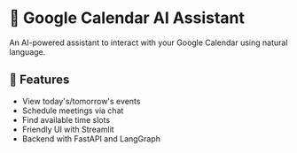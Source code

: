 # 📅 Google Calendar AI Assistant

An AI-powered assistant to interact with your Google Calendar using natural language.

## 🚀 Features
- View today's/tomorrow's events
- Schedule meetings via chat
- Find available time slots
- Friendly UI with Streamlit
- Backend with FastAPI and LangGraph


